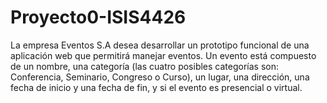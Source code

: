 # Proyecto0-ISIS4426
La empresa Eventos S.A desea desarrollar un prototipo funcional de una aplicación web que permitirá manejar eventos. Un evento está compuesto de un nombre, una categoría (las cuatro posibles categorías son: Conferencia, Seminario, Congreso o Curso), un lugar, una dirección, una fecha de inicio y una fecha de fin, y si el evento es presencial o virtual.
